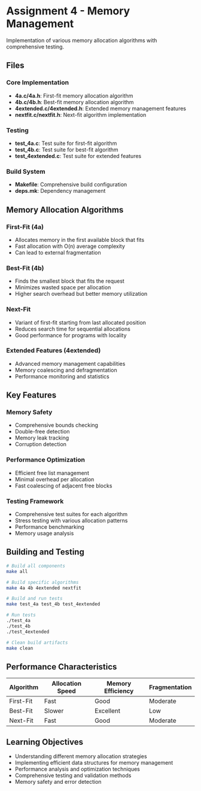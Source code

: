 # Assignment 4 - Memory Management

Implementation of various memory allocation algorithms with comprehensive testing.

## Files

### Core Implementation
- **4a.c/4a.h**: First-fit memory allocation algorithm
- **4b.c/4b.h**: Best-fit memory allocation algorithm  
- **4extended.c/4extended.h**: Extended memory management features
- **nextfit.c/nextfit.h**: Next-fit algorithm implementation

### Testing
- **test_4a.c**: Test suite for first-fit algorithm
- **test_4b.c**: Test suite for best-fit algorithm
- **test_4extended.c**: Test suite for extended features

### Build System
- **Makefile**: Comprehensive build configuration
- **deps.mk**: Dependency management

## Memory Allocation Algorithms

### First-Fit (4a)
- Allocates memory in the first available block that fits
- Fast allocation with O(n) average complexity
- Can lead to external fragmentation

### Best-Fit (4b) 
- Finds the smallest block that fits the request
- Minimizes wasted space per allocation
- Higher search overhead but better memory utilization

### Next-Fit
- Variant of first-fit starting from last allocated position
- Reduces search time for sequential allocations
- Good performance for programs with locality

### Extended Features (4extended)
- Advanced memory management capabilities
- Memory coalescing and defragmentation
- Performance monitoring and statistics

## Key Features

### Memory Safety
- Comprehensive bounds checking
- Double-free detection
- Memory leak tracking
- Corruption detection

### Performance Optimization
- Efficient free list management
- Minimal overhead per allocation
- Fast coalescing of adjacent free blocks

### Testing Framework
- Comprehensive test suites for each algorithm
- Stress testing with various allocation patterns
- Performance benchmarking
- Memory usage analysis

## Building and Testing

```bash
# Build all components
make all

# Build specific algorithms
make 4a 4b 4extended nextfit

# Build and run tests
make test_4a test_4b test_4extended

# Run tests
./test_4a
./test_4b  
./test_4extended

# Clean build artifacts
make clean
```

## Performance Characteristics

| Algorithm | Allocation Speed | Memory Efficiency | Fragmentation |
|-----------|------------------|-------------------|---------------|
| First-Fit | Fast             | Good              | Moderate      |
| Best-Fit  | Slower           | Excellent         | Low           |
| Next-Fit  | Fast             | Good              | Moderate      |

## Learning Objectives

- Understanding different memory allocation strategies
- Implementing efficient data structures for memory management
- Performance analysis and optimization techniques
- Comprehensive testing and validation methods
- Memory safety and error detection
